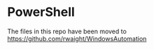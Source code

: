 # PowerShell
The files in this repo have been moved to https://github.com/rwaight/WindowsAutomation
